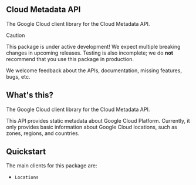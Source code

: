 ## Cloud Metadata API

The Google Cloud client library for the Cloud Metadata API.

<!-- Code generated by sidekick. DO NOT EDIT. -->

> [!CAUTION]
> This package is under active development! We expect multiple breaking changes
> in upcoming releases. Testing is also incomplete; we do **not** recommend that
> you use this package in production.

We welcome feedback about the APIs, documentation, missing features, bugs, etc.

## What's this?

The Google Cloud client library for the Cloud Metadata API.

This API provides static metadata about Google Cloud Platform. Currently,
it only provides basic information about Google Cloud locations, such as
zones, regions, and countries.

## Quickstart

The main clients for this package are:

- `Locations`

